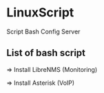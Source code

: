 # LinuxScript
Script Bash Config Server

## List of bash script

=> Install LibreNMS (Monitoring)

=> Install Asterisk (VoIP)
